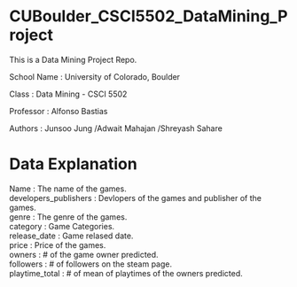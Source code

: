 # CUBoulder_CSCI5502_DataMining_Project

This is a Data Mining Project Repo.


School Name : University of Colorado, Boulder

Class : Data Mining - CSCI 5502 

Professor : Alfonso Bastias

Authors   : Junsoo Jung          /Adwait Mahajan          /Shreyash Sahare



Data Explanation 
===

Name	: The name of the games.\
developers_publishers	: Devlopers of the games and publisher of the games. \
genre	: The genre of the games.\
category : Game Categories.\
release_date : Game relased date.\
price	: Price of the games.\
owners : # of the game owner predicted.\
followers	: # of followers on the steam page.\
playtime_total : # of mean of playtimes of the owners predicted.

